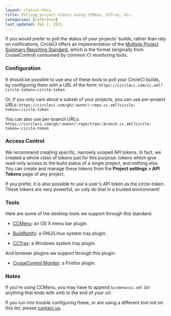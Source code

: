 ```yaml
---
layout: classic-docs
title: Polling project status using CCMenu, CCTray, etc.
categories: [reference]
last_updated: Feb 2, 2013
---
```


If you would prefer to poll the status of your projects' builds, rather than rely on
notifications, CircleCI offers an implementation of the
[Multiple Project Summary Reporting Standard](http://confluence.public.thoughtworks.org/display/CI/Multiple+Project+Summary+Reporting+Standard),
which is the format (originally from CruiseControl) consumed by common CI monitoring tools.

### Configuration

It should be possible to use any of these tools to poll your CircleCI builds, by
configuring them with a URL of the form:
`https://circleci.com/cc.xml?circle-token=:circle-token`

Or, if you only care about a subset of your projects, you can use per-project URLs:
`https://circleci.com/gh/:owner/:repo.cc.xml?circle-token=:circle-token`

You can also use per-branch URLs:
`https://circleci.com/gh/:owner/:repo/tree/:branch.cc.xml?circle-token=:circle-token`

### Access Control

We recommend creating specific, narrowly scoped API tokens. In fact, we created a whole
class of tokens just for this purpose: tokens which give read-only access to the build
status of a single project, and nothing else. You can create and manage these tokens from
the **Project settings &gt; API Tokens** page of any project.

If you prefer, it is also possible to use a user's API token as the circle-token. These
tokens are very powerful, so only do that in a trusted environment!

### Tools

Here are some of the desktop tools we support through this standard:

*   [CCMenu](http://ccmenu.sourceforge.net/):
an OS X menu bar plugin.

*   [BuildNotify](https://bitbucket.org/Anay/buildnotify/wiki/Home):
a GNU/Linux system tray plugin.

*   [CCTray](http://ccnet.sourceforge.net/CCNET/CCTray.html):
a Windows system tray plugin.

And browser plugins we support through this plugin:

*   [CruiseControl Monitor](https://addons.mozilla.org/en-US/firefox/addon/cruisecontrol-monitor/):
a Firefox plugin.

### Notes

If you're using CCMenu, you may have to append `&ccmenu=cc.xml`
(or anything that ends with xml) to the end of your url.

If you run into trouble configuring these, or are using a different tool not on this list,
please [contact us](mailto:sayhi@circleci.com).
